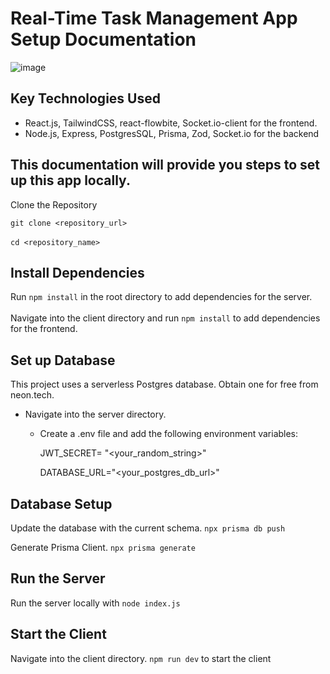 # Real-Time Task Management App Setup Documentation

![image](https://github.com/SwetanshuSingh/realtime-task-manager/assets/71164524/9ce9e0c1-7190-4c73-a00e-6fd1e6d44eaf)


## Key Technologies Used

- React.js, TailwindCSS, react-flowbite, Socket.io-client for the frontend.
- Node.js, Express, PostgresSQL, Prisma, Zod, Socket.io for the backend

## This documentation will provide you steps to set up this app locally.
Clone the Repository

`git clone <repository_url>` 
<br/>
<br/>
`cd <repository_name>`

## Install Dependencies
Run `npm install` in the root directory to add dependencies for the server.
<br/>
<br/>
Navigate into the client directory and run `npm install` to add dependencies for the frontend.

## Set up Database
This project uses a serverless Postgres database. Obtain one for free from neon.tech.

 - Navigate into the server directory.
    - Create a .env file and add the following environment variables:

        JWT_SECRET= "<your_random_string>"

        DATABASE_URL="<your_postgres_db_url>"


## Database Setup
Update the database with the current schema. `npx prisma db push`

Generate Prisma Client. `npx prisma generate`

## Run the Server

Run the server locally with `node index.js`

## Start the Client
Navigate into the client directory. `npm run dev` to start the client
